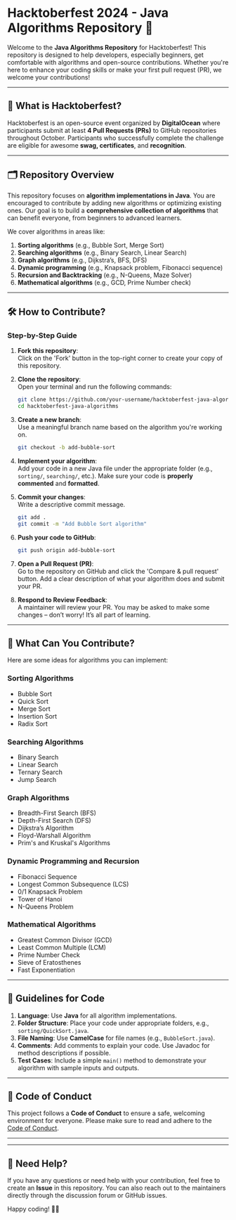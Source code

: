 
# Hacktoberfest 2024 - Java Algorithms Repository 🎉

Welcome to the **Java Algorithms Repository** for Hacktoberfest! This repository is designed to help developers, especially beginners, get comfortable with algorithms and open-source contributions. Whether you're here to enhance your coding skills or make your first pull request (PR), we welcome your contributions!

---

## 📌 What is Hacktoberfest?

Hacktoberfest is an open-source event organized by **DigitalOcean** where participants submit at least **4 Pull Requests (PRs)** to GitHub repositories throughout October. Participants who successfully complete the challenge are eligible for awesome **swag, certificates**, and **recognition**. 

---

## 🗂 Repository Overview

This repository focuses on **algorithm implementations in Java**. You are encouraged to contribute by adding new algorithms or optimizing existing ones. Our goal is to build a **comprehensive collection of algorithms** that can benefit everyone, from beginners to advanced learners.  

We cover algorithms in areas like:  
1. **Sorting algorithms** (e.g., Bubble Sort, Merge Sort)  
2. **Searching algorithms** (e.g., Binary Search, Linear Search)  
3. **Graph algorithms** (e.g., Dijkstra’s, BFS, DFS)  
4. **Dynamic programming** (e.g., Knapsack problem, Fibonacci sequence)  
5. **Recursion and Backtracking** (e.g., N-Queens, Maze Solver)  
6. **Mathematical algorithms** (e.g., GCD, Prime Number check)

---

## 🛠 How to Contribute?

### Step-by-Step Guide

1. **Fork this repository**:  
   Click on the 'Fork' button in the top-right corner to create your copy of this repository.

2. **Clone the repository**:  
   Open your terminal and run the following commands:
   ```bash
   git clone https://github.com/your-username/hacktoberfest-java-algorithms.git
   cd hacktoberfest-java-algorithms
   ```

3. **Create a new branch**:  
   Use a meaningful branch name based on the algorithm you're working on.
   ```bash
   git checkout -b add-bubble-sort
   ```

4. **Implement your algorithm**:  
   Add your code in a new Java file under the appropriate folder (e.g., `sorting/`, `searching/`, etc.). Make sure your code is **properly commented** and **formatted**.

5. **Commit your changes**:  
   Write a descriptive commit message.
   ```bash
   git add .
   git commit -m "Add Bubble Sort algorithm"
   ```

6. **Push your code to GitHub**:  
   ```bash
   git push origin add-bubble-sort
   ```

7. **Open a Pull Request (PR)**:  
   Go to the repository on GitHub and click the 'Compare & pull request' button. Add a clear description of what your algorithm does and submit your PR.

8. **Respond to Review Feedback**:  
   A maintainer will review your PR. You may be asked to make some changes – don’t worry! It’s all part of learning.

---

## 🎯 What Can You Contribute?

Here are some ideas for algorithms you can implement:

### **Sorting Algorithms**
- Bubble Sort  
- Quick Sort  
- Merge Sort  
- Insertion Sort  
- Radix Sort  

### **Searching Algorithms**
- Binary Search  
- Linear Search  
- Ternary Search  
- Jump Search  

### **Graph Algorithms**
- Breadth-First Search (BFS)  
- Depth-First Search (DFS)  
- Dijkstra’s Algorithm  
- Floyd-Warshall Algorithm  
- Prim's and Kruskal's Algorithms  

### **Dynamic Programming and Recursion**
- Fibonacci Sequence  
- Longest Common Subsequence (LCS)  
- 0/1 Knapsack Problem  
- Tower of Hanoi  
- N-Queens Problem  

### **Mathematical Algorithms**
- Greatest Common Divisor (GCD)  
- Least Common Multiple (LCM)  
- Prime Number Check  
- Sieve of Eratosthenes  
- Fast Exponentiation  

---

## 🚀 Guidelines for Code

1. **Language**: Use **Java** for all algorithm implementations.
2. **Folder Structure**: Place your code under appropriate folders, e.g., `sorting/QuickSort.java`.  
3. **File Naming**: Use **CamelCase** for file names (e.g., `BubbleSort.java`).  
4. **Comments**: Add comments to explain your code. Use Javadoc for method descriptions if possible.  
5. **Test Cases**: Include a simple `main()` method to demonstrate your algorithm with sample inputs and outputs.

---

## 📝 Code of Conduct

This project follows a **Code of Conduct** to ensure a safe, welcoming environment for everyone. Please make sure to read and adhere to the [Code of Conduct](CODE_OF_CONDUCT.md).

---




---

## 💬 Need Help?

If you have any questions or need help with your contribution, feel free to create an **Issue** in this repository. You can also reach out to the maintainers directly through the discussion forum or GitHub issues.

Happy coding! 🚀🎉

